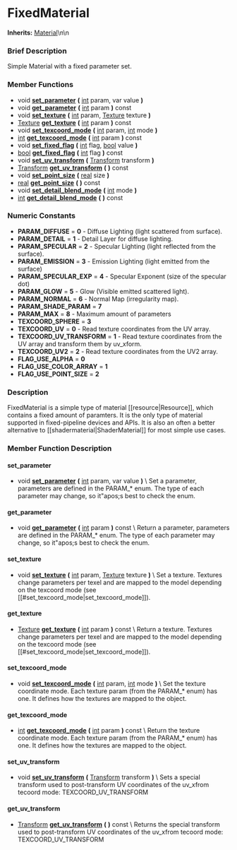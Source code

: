 #  FixedMaterial  
**Inherits:** [Material](class_material)\\n\\n
###  Brief Description  
Simple Material with a fixed parameter set.

###  Member Functions 
  * void  **[set_parameter](#set_parameter)**  **(** [int](class_int) param, var value  **)**
  * void  **[get_parameter](#get_parameter)**  **(** [int](class_int) param  **)** const
  * void  **[set_texture](#set_texture)**  **(** [int](class_int) param, [Texture](class_texture) texture  **)**
  * [Texture](class_texture)  **[get_texture](#get_texture)**  **(** [int](class_int) param  **)** const
  * void  **[set_texcoord_mode](#set_texcoord_mode)**  **(** [int](class_int) param, [int](class_int) mode  **)**
  * [int](class_int)  **[get_texcoord_mode](#get_texcoord_mode)**  **(** [int](class_int) param  **)** const
  * void  **[set_fixed_flag](#set_fixed_flag)**  **(** [int](class_int) flag, [bool](class_bool) value  **)**
  * [bool](class_bool)  **[get_fixed_flag](#get_fixed_flag)**  **(** [int](class_int) flag  **)** const
  * void  **[set_uv_transform](#set_uv_transform)**  **(** [Transform](class_transform) transform  **)**
  * [Transform](class_transform)  **[get_uv_transform](#get_uv_transform)**  **(** **)** const
  * void  **[set_point_size](#set_point_size)**  **(** [real](class_real) size  **)**
  * [real](class_real)  **[get_point_size](#get_point_size)**  **(** **)** const
  * void  **[set_detail_blend_mode](#set_detail_blend_mode)**  **(** [int](class_int) mode  **)**
  * [int](class_int)  **[get_detail_blend_mode](#get_detail_blend_mode)**  **(** **)** const

###  Numeric Constants  
  * **PARAM_DIFFUSE** = **0** - Diffuse Lighting (light scattered from surface).
  * **PARAM_DETAIL** = **1** - Detail Layer for diffuse lighting.
  * **PARAM_SPECULAR** = **2** - Specular Lighting (light reflected from the surface).
  * **PARAM_EMISSION** = **3** - Emission Lighting (light emitted from the surface)
  * **PARAM_SPECULAR_EXP** = **4** - Specular Exponent (size of the specular dot)
  * **PARAM_GLOW** = **5** - Glow (Visible emitted scattered light).
  * **PARAM_NORMAL** = **6** - Normal Map (irregularity map).
  * **PARAM_SHADE_PARAM** = **7**
  * **PARAM_MAX** = **8** - Maximum amount of parameters
  * **TEXCOORD_SPHERE** = **3**
  * **TEXCOORD_UV** = **0** - Read texture coordinates from the UV array.
  * **TEXCOORD_UV_TRANSFORM** = **1** - Read texture coordinates from the UV array and transform them by uv_xform.
  * **TEXCOORD_UV2** = **2** - Read texture coordinates from the UV2 array.
  * **FLAG_USE_ALPHA** = **0**
  * **FLAG_USE_COLOR_ARRAY** = **1**
  * **FLAG_USE_POINT_SIZE** = **2**

###  Description  
FixedMaterial is a simple type of material [[resource|Resource]], which contains a fixed amount of paramters. It is the only type of material supported in fixed-pipeline devices and APIs. It is also an often a better alternative to [[shadermaterial|ShaderMaterial]] for most simple use cases.

###  Member Function Description  

#### <a name="set_parameter">set_parameter</a>
  * void  **[set_parameter](#set_parameter)**  **(** [int](class_int) param, var value  **)**
\\
Set a parameter, parameters are defined in the PARAM_* enum. The type of each parameter may change, so it"apos;s best to check the enum.

#### <a name="get_parameter">get_parameter</a>
  * void  **[get_parameter](#get_parameter)**  **(** [int](class_int) param  **)** const
\\
Return a parameter, parameters are defined in the PARAM_* enum. The type of each parameter may change, so it"apos;s best to check the enum.

#### <a name="set_texture">set_texture</a>
  * void  **[set_texture](#set_texture)**  **(** [int](class_int) param, [Texture](class_texture) texture  **)**
\\
Set a texture. Textures change parameters per texel and are mapped to the model depending on the texcoord mode (see [[#set_texcoord_mode|set_texcoord_mode]]).

#### <a name="get_texture">get_texture</a>
  * [Texture](class_texture)  **[get_texture](#get_texture)**  **(** [int](class_int) param  **)** const
\\
Return a texture. Textures change parameters per texel and are mapped to the model depending on the texcoord mode (see [[#set_texcoord_mode|set_texcoord_mode]]).

#### <a name="set_texcoord_mode">set_texcoord_mode</a>
  * void  **[set_texcoord_mode](#set_texcoord_mode)**  **(** [int](class_int) param, [int](class_int) mode  **)**
\\
Set the texture coordinate mode. Each texture param (from the PARAM_* enum) has one. It defines how the textures are mapped to the object.

#### <a name="get_texcoord_mode">get_texcoord_mode</a>
  * [int](class_int)  **[get_texcoord_mode](#get_texcoord_mode)**  **(** [int](class_int) param  **)** const
\\
Return the texture coordinate mode. Each texture param (from the PARAM_* enum) has one. It defines how the textures are mapped to the object.

#### <a name="set_uv_transform">set_uv_transform</a>
  * void  **[set_uv_transform](#set_uv_transform)**  **(** [Transform](class_transform) transform  **)**
\\
Sets a special transform used to post-transform UV coordinates of the uv_xfrom tecoord mode: TEXCOORD_UV_TRANSFORM

#### <a name="get_uv_transform">get_uv_transform</a>
  * [Transform](class_transform)  **[get_uv_transform](#get_uv_transform)**  **(** **)** const
\\
Returns the special transform used to post-transform UV coordinates of the uv_xfrom tecoord mode: TEXCOORD_UV_TRANSFORM
